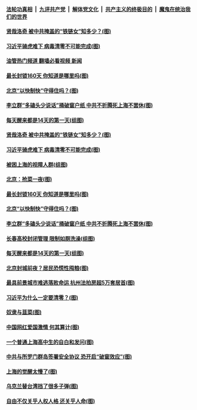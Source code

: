 ####  [法轮功真相](../../../../basic/blob/master/README.md?t=04271601) &nbsp;|&nbsp; [九评共产党](../../../../9ping.md/blob/master/README.md?t=04271601) &nbsp;|&nbsp; [解体党文化](../../../../jtdwh.md/blob/master/README.md?t=04271601)  &nbsp;|&nbsp; [共产主义的终极目的](../../../../gczydzjmd.md/blob/master/README.md?t=04271601) &nbsp;|&nbsp; [魔鬼在统治我们的世界](../../../../mgztzwmdsj.md/blob/master/README.md?t=04271601) 

#### [贤哉洛奇 被中共掩盖的“铁链女”知多少？(图)](../pages/p4/1004758.md?t=04271601) 

#### [习近平骑虎难下 病毒清零不可能完成(图)](../pages/p4/1004736.md?t=04271601) 

#### [油管热门频道 翻墙必看视频 新闻](http://78.141.244.201:81/youtube.html?04271601)

#### [最长封锁160天 你知道是哪里吗(图)](../pages/p4/1004738.md?t=04271601) 

#### [北京“以快制快”守得住吗？(图)](../pages/p4/1004737.md?t=04271601) 

#### [李立群“多磕头少说话”捅破窗户纸 中共不折腾死上海不罢休(图)](../pages/p4/1004724.md?t=04271601) 

#### [每天醒来都是14天的第一天(组图)](../pages/p4/1004607.md?t=04271601) 

#### [贤哉洛奇 被中共掩盖的“铁链女”知多少？(图)](../pages/p4/1004758.md?t=04271601) 

#### [习近平骑虎难下 病毒清零不可能完成(图)](../pages/p4/1004736.md?t=04271601) 

#### [被困上海的视障人群(组图)](../pages/p4/1004742.md?t=04271601) 

#### [北京：抢菜一夜(图)](../pages/p4/1004741.md?t=04271601) 

#### [最长封锁160天 你知道是哪里吗(图)](../pages/p4/1004738.md?t=04271601) 

#### [北京“以快制快”守得住吗？(图)](../pages/p4/1004737.md?t=04271601) 

#### [李立群“多磕头少说话”捅破窗户纸 中共不折腾死上海不罢休(图)](../pages/p4/1004724.md?t=04271601) 

#### [长春高校封闭管理 限制如厕洗澡(组图)](../pages/p4/1004700.md?t=04271601) 

#### [每天醒来都是14天的第一天(组图)](../pages/p4/1004607.md?t=04271601) 

#### [北京封城前夜？居民恐慌性囤粮(图)](../pages/p4/1004603.md?t=04271601) 

#### [最具前景城市难逃落败命运 杭州法拍房超5万套居首(图)](../pages/p4/1004597.md?t=04271601) 

#### [习近平为什么一定要清零？(图)](../pages/p4/1004637.md?t=04271601) 

#### [奴隶与韮菜(图)](../pages/p4/1004566.md?t=04271601) 

#### [中国网红爱国激情 何其算计(图)](../pages/p4/1004604.md?t=04271601) 


#### [一个普通上海高中生的自白和发问(图)](../pages/p4/1004602.md?t=04271601) 

#### [中共与所罗门群岛签署安全协议 恐开启“破窗效应”(图)](../pages/p4/1004478.md?t=04271601) 

#### [上海的觉醒太慢了(图)](../pages/p4/1004482.md?t=04271601) 

#### [乌克兰替台湾挡了很多子弹(图)](../pages/p4/1004479.md?t=04271601) 

#### [自由不仅关乎人权人格 还关乎人命(图)](../pages/p4/1004481.md?t=04271601) 

<img src='http://gfw-breaker.win/goodnews/indexes/p4.md' width='0px' height='0px'/>
